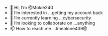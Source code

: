 - 👋 Hi, I’m @Mokie240
- 👀 I’m interested in ...getting my account back
- 🌱 I’m currently learning ...cybersecurity 
- 💞️ I’m looking to collaborate on ...anything 
- 📫 How to reach me ...lmealone439@ 

<!---
Mokie240/Mokie240 is a ✨ special ✨ repository because its `README.md` (this file) appears on your GitHub profile.
You can click the Preview link to take a look at your changes.
--->
